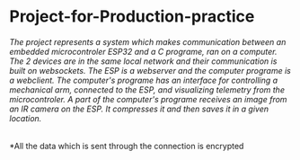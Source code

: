 # Project-for-Production-practice
###### The project represents a system which makes communication between an embedded microcontroler ESP32 and a C programe, ran on a computer. The 2 devices are in the same local network and their communication is built on websockets. The ESP is a webserver and the computer programe is a webclient. The computer's programe has an interface for controlling a mechanical arm, connected to the ESP, and visualizing telemetry from the microcontroler. A part of the computer's programe receives an image from an IR camera on the ESP. It compresses it and then saves it in a given location.
*All the data which is sent through the connection is encrypted
